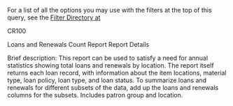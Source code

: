 For a list of all the options you may use with the filters at the top of this query, see the [Filter Directory at](https://confluence.cornell.edu/display/folio/FOLIO+Reports+Filter+Directory)

CR100

Loans and Renewals Count Report
Report Details

Brief description: This report can be used to satisfy a need for annual statistics showing total loans and renewals by location. The report itself returns each loan record, with information about the item locations, material type, loan policy, loan type, and loan status. To summarize loans and renewals for different subsets of the data, add up the loans and renewals columns for the subsets. Includes patron group and location. 
